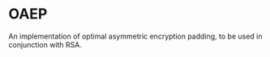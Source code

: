 OAEP
====

An implementation of optimal asymmetric encryption padding, to be used in conjunction with RSA.
